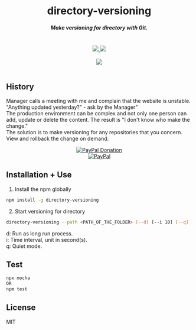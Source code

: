 <h1 align="center">directory-versioning</h1>

<h5 align="center">Make versioning for directory with Git.</h5>
<br />
<div align="center">
  <a href="https://github.com/ssmak/directory-versioning">
    <img src="https://img.shields.io/badge/version-v1.0.4-blueviolet.svg" />
  </a>
  <a href="https://www.npmjs.com/package/directory-versioning">
    <img src="https://img.shields.io/badge/env-nodejs-orange.svg" />
  </a>
</div>
<br />
<div align="center">
<a href="https://nodei.co/npm/directory-versioning/"><img src="https://nodei.co/npm/directory-versioning.png?compact=true"></a>
</div>
<br />

## History
Manager calls a meeting with me and complain that the website is unstable. "Anything updated yesterday?" - ask by the Manager"<br />
The production environment can be complex and not only one person can add, update or delete the content. The result is "I don't know who make the change."<br />
The solution is to make versioning for any repositories that you concern. View and rollback the change on demand.
<br />
<div align="center">
  <a href="https://paypal.me/ssmak">
    <img src="https://img.shields.io/badge/Donate-PayPal-green.svg" alt="PayPal Donation" />
  </a>
  <br />
  <a href="https://paypal.me/ssmak">
    <img src="https://www.paypalobjects.com/webstatic/mktg/logo/AM_mc_vs_dc_ae.jpg" alt="PayPal" />
  </a>
</div>

## Installation + Use
1. Install the npm globally
``` bash
npm install -g directory-versioning
```

2. Start versioning for directory
```bash
directory-versioning --path <PATH_OF_THE_FOLDER> [--d] [--i 10] [--q]
```
d: Run as long run process.<br />
i: Time interval, unit in second(s).<br />
q: Quiet mode.

## Test
``` bash
npx mocha
OR
npm test
```

## License
MIT
